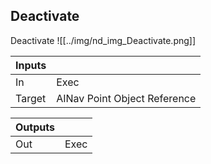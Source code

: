 ## Deactivate
Deactivate
![[../img/nd_img_Deactivate.png]]

|Inputs||
|--|--|
| In | Exec |
| Target | AINav Point Object Reference |

|Outputs||
|--|--|
| Out | Exec |
